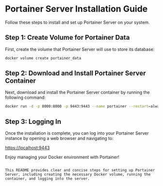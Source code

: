 
# Portainer Server Installation Guide

Follow these steps to install and set up Portainer Server on your system.

## Step 1: Create Volume for Portainer Data

First, create the volume that Portainer Server will use to store its database:

```sh
docker volume create portainer_data
```

## Step 2: Download and Install Portainer Server Container

Next, download and install the Portainer Server container by running the following command:

```sh
docker run -d -p 8000:8000 -p 9443:9443 --name portainer --restart=always -v /var/run/docker.sock:/var/run/docker.sock -v portainer_data:/data portainer/portainer-ce:latest
```

## Step 3: Logging In

Once the installation is complete, you can log into your Portainer Server instance by opening a web browser and navigating to:

[https://localhost:9443](https://localhost:9443)

Enjoy managing your Docker environment with Portainer!
```

This README provides clear and concise steps for setting up Portainer Server, including creating the necessary Docker volume, running the container, and logging into the server.
